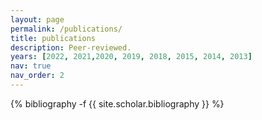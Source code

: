 ```yaml
---
layout: page
permalink: /publications/
title: publications
description: Peer-reviewed.
years: [2022, 2021,2020, 2019, 2018, 2015, 2014, 2013]
nav: true
nav_order: 2
---
```

<!-- _pages/publications.md -->
<div class="publications">

{% bibliography -f {{ site.scholar.bibliography }} %}

</div>

